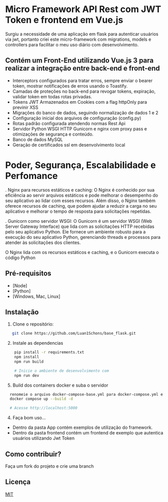 # Micro Framework API Rest com JWT Token e frontend em Vue.js

Surgiu a necessidade de uma aplicação em flask para autenticar usuários via jwt, portanto criei este micro-framework com migrations, models e controllers
para facilitar o meu uso diário com desenvolvimento.

## Contém um Front-End utilizando Vue.js 3 para realizar a integração entre back-end e front-end
- Interceptors configurados para tratar erros, sempre enviar o bearer token, mostrar notificações de erros usando o Toastify.
- Camadas de proteções no back-end para revogar tokens, expiração, validar token em todas rotas privadas.
- Tokens JWT Armazenados em Cookies com a flag httpOnly para previnir XSS
- Migrações do banco de dados, seguindo normalização de dados 1 e 2
- Configuração inicial dos arquivos de configuração (config.py)
- Rotas padrão configurada atendendo normas Rest Api
- Servidor Python WSGI HTTP Gunicorn e nginx com proxy pass e otimizações de segurança e conteúdo.
- Banco de dados MySQL
- Geração de certificados ssl em desenvolvimento local

# Poder, Segurança, Escalabilidade e Perfomance


   . Nginx para recursos estáticos e caching: O Nginx é conhecido por sua eficiência ao servir arquivos estáticos e pode melhorar o desempenho do seu aplicativo ao lidar com esses recursos. Além disso, o Nginx também oferece recursos de caching, que podem ajudar a reduzir a carga no seu aplicativo e melhorar o tempo de resposta para solicitações repetidas.

   . Gunicorn como servidor WSGI: O Gunicorn é um servidor WSGI (Web Server Gateway Interface) que lida com as solicitações HTTP recebidas pelo seu aplicativo Python. Ele fornece um ambiente robusto para a execução do seu aplicativo Python, gerenciando threads e processos para atender às solicitações dos clientes.

   O Nginx lida com os recursos estáticos e caching, e o Gunicorn executa o código Python


## Pré-requisitos
- [Node]
- [Python]
- [Windows, Mac, Linux]

## Instalação

1. Clone o repositório:

```bash
   git clone https://github.com/Luan1Schons/base_flask.git
   ```

2. Instale as dependencias
```bash
    pip install -r requirements.txt
    npm install
    npm run build

    # Inicie o ambiente de desenvolvimento com
    npm run dev
   ```

5. Build dos containers docker e suba o servidor
```bash
  renomeie o arquivo docker-compose-base.yml para docker-compose.yml e o arquivo configs_base.py para configs.py
  docker compose up --build -d

  # Acesse http://localhost:5000
  ```

4. Faça bom uso...
- Dentro da pasta App contém exemplos de utilização do framework.
- Dentro da pasta frontend contém um frontend de exemplo que autentica usuários utilizando Jwt Token

## Como contribuir?
Faça um fork do projeto e crie uma branch

## Licença
[MIT](https://choosealicense.com/licenses/mit/)